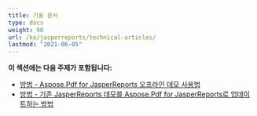 ```yaml
---
title: 기술 문서
type: docs
weight: 90
url: /ko/jasperreports/technical-articles/
lastmod: "2021-06-05"
---
```


**이 섹션에는 다음 주제가 포함됩니다:**

- [방법 - Aspose.Pdf for JasperReports 오프라인 데모 사용법](/pdf/ko/jasperreports/how-to-use-aspose-pdf-for-jasperreports-offline-demos/)
- [방법 - 기존 JasperReports 데모를 Aspose.Pdf for JasperReports로 업데이트하는 방법](/pdf/ko/jasperreports/how-to-update-existing-jasperreports-demos-to-use-aspose-pdf-for-jasperreports/)